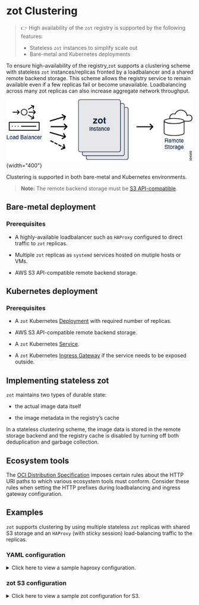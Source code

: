 # zot Clustering

> :point_right: High availability of the `zot` registry is supported by the following features:
>
> -   Stateless `zot` instances to simplify scale out
> -   Bare-metal and Kubernetes deployments


To ensure high-availability of the registry,`zot` supports a clustering
scheme with stateless `zot` instances/replicas fronted by a loadbalancer
and a shared remote backend storage. This scheme allows the registry
service to remain available even if a few replicas fail or become
unavailable. Loadbalancing across many zot replicas can also increase
aggregate network throughput.

![504569](../assets/images/504569.jpg){width="400"}

Clustering is supported in both bare-metal and Kubernetes environments.
> **Note:**
> The remote backend storage must be [S3 API-compatible](https://docs.aws.amazon.com/AmazonS3/latest/API/Welcome.html).


## Bare-metal deployment

### Prerequisites

-   A highly-available loadbalancer such as `HAProxy` configured to direct traffic to `zot` replicas.

-   Multiple `zot` replicas as `systemd` services hosted on mutiple hosts or VMs.

-   AWS S3 API-compatible remote backend storage.

## Kubernetes deployment

### Prerequisites

-   A `zot` Kubernetes
    [Deployment](https://kubernetes.io/docs/concepts/workloads/controllers/deployment/)
    with required number of replicas.

-   AWS S3 API-compatible remote backend storage.

-   A `zot` Kubernetes
    [Service](https://kubernetes.io/docs/concepts/services-networking/service/).

-   A `zot` Kubernetes [Ingress
    Gateway](https://kubernetes.io/docs/concepts/services-networking/ingress/)
    if the service needs to be exposed outside.

## Implementing stateless zot

`zot` maintains two types of durable state:

-   the actual image data itself

-   the image metadata in the registry’s cache

In a stateless clustering scheme, the image data is stored in the remote
storage backend and the registry cache is disabled by turning off both
deduplication and garbage collection.

## Ecosystem tools

The [OCI Distribution
Specification](https://github.com/opencontainers/distribution-spec)
imposes certain rules about the HTTP URI paths to which various
ecosystem tools must conform. Consider these rules when setting the HTTP
prefixes during loadbalancing and ingress gateway configuration.

## Examples

`zot` supports clustering by using multiple stateless `zot` replicas with shared S3 storage and an `HAProxy` (with sticky session) load-balancing traffic to the replicas.

### YAML configuration

<details>
  <summary markdown="span">Click here to view a sample haproxy configuration.</summary>

```yaml

global
        log /dev/log    local0
        log /dev/log    local1 notice
        chroot /var/lib/haproxy
        maxconn 2000
        stats socket /run/haproxy/admin.sock mode 660 level admin expose-fd listeners
        stats timeout 30s
        user haproxy
        group haproxy
        daemon

        # Default SSL material locations
        ca-base /etc/ssl/certs
        crt-base /etc/ssl/private

        # See: https://ssl-config.mozilla.org/#server=haproxy&server-version=2.0.3&config=intermediate
        ssl-default-bind-ciphers ECDHE-ECDSA-AES128-GCM-SHA256:ECDHE-RSA-AES128-GCM-SHA256:ECDHE-ECDSA-AES256-GCM-SHA384:ECDHE-RSA-AES256-GCM-SHA384:ECDHE-ECDSA-CHACHA20-POLY1305:ECDHE-RSA-CHACHA20-POLY1305:DHE-RSA-AES128-GCM-SHA256:DHE-RSA-AES256-GCM-SHA384
        ssl-default-bind-ciphersuites TLS_AES_128_GCM_SHA256:TLS_AES_256_GCM_SHA384:TLS_CHACHA20_POLY1305_SHA256
        ssl-default-bind-options ssl-min-ver TLSv1.2 no-tls-tickets

defaults
        log     global
        mode    http
        option  httplog
        option  dontlognull
        timeout connect 5000
        timeout client  50000
        timeout server  50000
        errorfile 400 /etc/haproxy/errors/400.http
        errorfile 403 /etc/haproxy/errors/403.http
        errorfile 408 /etc/haproxy/errors/408.http
        errorfile 500 /etc/haproxy/errors/500.http
        errorfile 502 /etc/haproxy/errors/502.http
        errorfile 503 /etc/haproxy/errors/503.http
        errorfile 504 /etc/haproxy/errors/504.http

frontend zot
    bind *:8080
    mode http
    default_backend zot-cluster

backend zot-cluster
    mode http
    balance roundrobin
    server zot1 127.0.0.1:8081 check
    server zot2 127.0.0.1:8082 check
    server zot3 127.0.0.1:8083 check

```

</details>

### zot S3 configuration

<details>
  <summary markdown="span">Click here to view a sample zot configuration for S3.</summary>

```json

{
    "distSpecVersion": "1.0.1-dev",
    "storage": {
        "rootDirectory": "/tmp/zot",
        "dedupe": true,
        "storageDriver": {
            "name": "s3",
            "rootdirectory": "/zot",
            "region": "us-east-2",
            "bucket": "zot-storage",
            "secure": true,
            "skipverify": false
        },
        "cacheDriver": {
            "name": "dynamodb",
            "endpoint": "http://localhost:4566",
            "region": "us-east-2",
            "tableName": "MainTable"
        }
    },
    "http": {
        "address": "127.0.0.1",
        "port": "8080"
    },
    "log": {
        "level": "debug"
    }
}

```
</details>
